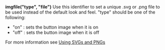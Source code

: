 <a name="imgfile"><h3 style="padding-top: 40px; margin-top: 40px;"></h3></a>
**imgfile("type", "file")** Use this identifier to set a unique .svg or .png file to be used instead of the default look and feel. "type" should be one of the following:

- "on" : sets the button image when it is on
- "off" : sets the button image when it is off

For more information see [Using SVGs and PNGs](./using_svgs.md)